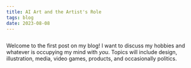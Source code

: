 ```yaml
---
title: AI Art and the Artist's Role
tags: blog
date: 2023-08-08
---
```


<img src='https://unsplash.it/1920/1080' alt='' class='img-fluid my-4'>

Welcome to the first post on my blog! I want to discuss my hobbies and whatever is occupying my mind with *you*. Topics will include design, illustration, media, video games, products, and occasionally politics.
